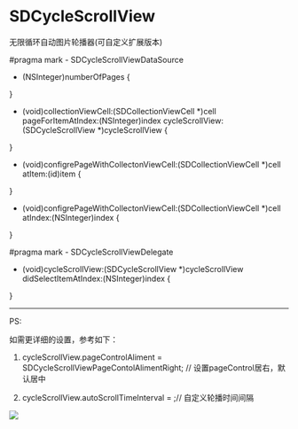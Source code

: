 # SDCycleScrollView
无限循环自动图片轮播器(可自定义扩展版本)

#pragma mark - SDCycleScrollViewDataSource

- (NSInteger)numberOfPages {
    
}

- (void)collectionViewCell:(SDCollectionViewCell *)cell pageForItemAtIndex:(NSInteger)index cycleScrollView:(SDCycleScrollView *)cycleScrollView {

}

- (void)configrePageWithCollectonViewCell:(SDCollectionViewCell *)cell atItem:(id)item {
    
}

- (void)configrePageWithCollectonViewCell:(SDCollectionViewCell *)cell atIndex:(NSInteger)index {
    
}

#pragma mark - SDCycleScrollViewDelegate

- (void)cycleScrollView:(SDCycleScrollView *)cycleScrollView didSelectItemAtIndex:(NSInteger)index
{
   
}
    
    
 ---------------------------------------------------------------------------------------------------------------
 
 PS:
 
 如需更详细的设置，参考如下：
 
 1. cycleScrollView.pageControlAliment = SDCycleScrollViewPageContolAlimentRight; // 设置pageControl居右，默认居中
 
 2. cycleScrollView.autoScrollTimeInterval = ;// 自定义轮播时间间隔 


![](http://cdn.cocimg.com/bbs/attachment/Fid_19/19_441660_d01407e9c4b63d1.gif)
